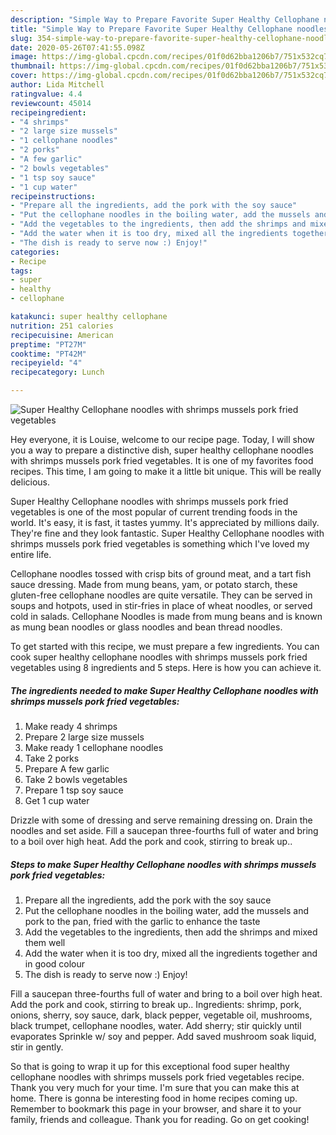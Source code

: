 ```yaml
---
description: "Simple Way to Prepare Favorite Super Healthy Cellophane noodles with shrimps mussels pork fried vegetables"
title: "Simple Way to Prepare Favorite Super Healthy Cellophane noodles with shrimps mussels pork fried vegetables"
slug: 354-simple-way-to-prepare-favorite-super-healthy-cellophane-noodles-with-shrimps-mussels-pork-fried-vegetables
date: 2020-05-26T07:41:55.098Z
image: https://img-global.cpcdn.com/recipes/01f0d62bba1206b7/751x532cq70/super-healthy-cellophane-noodles-with-shrimps-mussels-pork-fried-vegetables-recipe-main-photo.jpg
thumbnail: https://img-global.cpcdn.com/recipes/01f0d62bba1206b7/751x532cq70/super-healthy-cellophane-noodles-with-shrimps-mussels-pork-fried-vegetables-recipe-main-photo.jpg
cover: https://img-global.cpcdn.com/recipes/01f0d62bba1206b7/751x532cq70/super-healthy-cellophane-noodles-with-shrimps-mussels-pork-fried-vegetables-recipe-main-photo.jpg
author: Lida Mitchell
ratingvalue: 4.4
reviewcount: 45014
recipeingredient:
- "4 shrimps"
- "2 large size mussels"
- "1 cellophane noodles"
- "2 porks"
- "A few garlic"
- "2 bowls vegetables"
- "1 tsp soy sauce"
- "1 cup water"
recipeinstructions:
- "Prepare all the ingredients, add the pork with the soy sauce"
- "Put the cellophane noodles in the boiling water, add the mussels and pork to the pan, fried with the garlic to enhance the taste"
- "Add the vegetables to the ingredients, then add the shrimps and mixed them well"
- "Add the water when it is too dry, mixed all the ingredients together and in good colour"
- "The dish is ready to serve now :) Enjoy!"
categories:
- Recipe
tags:
- super
- healthy
- cellophane

katakunci: super healthy cellophane 
nutrition: 251 calories
recipecuisine: American
preptime: "PT27M"
cooktime: "PT42M"
recipeyield: "4"
recipecategory: Lunch

---
```



![Super Healthy Cellophane noodles with shrimps mussels pork fried vegetables](https://img-global.cpcdn.com/recipes/01f0d62bba1206b7/751x532cq70/super-healthy-cellophane-noodles-with-shrimps-mussels-pork-fried-vegetables-recipe-main-photo.jpg)

Hey everyone, it is Louise, welcome to our recipe page. Today, I will show you a way to prepare a distinctive dish, super healthy cellophane noodles with shrimps mussels pork fried vegetables. It is one of my favorites food recipes. This time, I am going to make it a little bit unique. This will be really delicious.

Super Healthy Cellophane noodles with shrimps mussels pork fried vegetables is one of the most popular of current trending foods in the world. It's easy, it is fast, it tastes yummy. It's appreciated by millions daily. They're fine and they look fantastic. Super Healthy Cellophane noodles with shrimps mussels pork fried vegetables is something which I've loved my entire life.

Cellophane noodles tossed with crisp bits of ground meat, and a tart fish sauce dressing. Made from mung beans, yam, or potato starch, these gluten-free cellophane noodles are quite versatile. They can be served in soups and hotpots, used in stir-fries in place of wheat noodles, or served cold in salads. Cellophane Noodles is made from mung beans and is known as mung bean noodles or glass noodles and bean thread noodles.


To get started with this recipe, we must prepare a few ingredients. You can cook super healthy cellophane noodles with shrimps mussels pork fried vegetables using 8 ingredients and 5 steps. Here is how you can achieve it.

<!--inarticleads1-->

##### The ingredients needed to make Super Healthy Cellophane noodles with shrimps mussels pork fried vegetables:

1. Make ready 4 shrimps
1. Prepare 2 large size mussels
1. Make ready 1 cellophane noodles
1. Take 2 porks
1. Prepare A few garlic
1. Take 2 bowls vegetables
1. Prepare 1 tsp soy sauce
1. Get 1 cup water


Drizzle with some of dressing and serve remaining dressing on. Drain the noodles and set aside. Fill a saucepan three-fourths full of water and bring to a boil over high heat. Add the pork and cook, stirring to break up.. 

<!--inarticleads2-->

##### Steps to make Super Healthy Cellophane noodles with shrimps mussels pork fried vegetables:

1. Prepare all the ingredients, add the pork with the soy sauce
1. Put the cellophane noodles in the boiling water, add the mussels and pork to the pan, fried with the garlic to enhance the taste
1. Add the vegetables to the ingredients, then add the shrimps and mixed them well
1. Add the water when it is too dry, mixed all the ingredients together and in good colour
1. The dish is ready to serve now :) Enjoy!


Fill a saucepan three-fourths full of water and bring to a boil over high heat. Add the pork and cook, stirring to break up.. Ingredients: shrimp, pork, onions, sherry, soy sauce, dark, black pepper, vegetable oil, mushrooms, black trumpet, cellophane noodles, water. Add sherry; stir quickly until evaporates Sprinkle w/ soy and pepper. Add saved mushroom soak liquid, stir in gently. 

So that is going to wrap it up for this exceptional food super healthy cellophane noodles with shrimps mussels pork fried vegetables recipe. Thank you very much for your time. I'm sure that you can make this at home. There is gonna be interesting food in home recipes coming up. Remember to bookmark this page in your browser, and share it to your family, friends and colleague. Thank you for reading. Go on get cooking!
